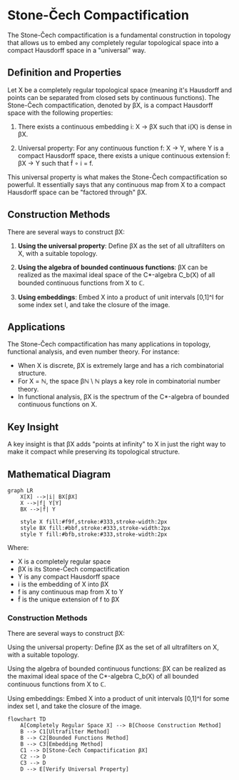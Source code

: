 # Stone-Čech Compactification

The Stone-Čech compactification is a fundamental construction in topology that allows us to embed any completely regular topological space into a compact Hausdorff space in a "universal" way.

## Definition and Properties

Let X be a completely regular topological space (meaning it's Hausdorff and points can be separated from closed sets by continuous functions). The Stone-Čech compactification, denoted by βX, is a compact Hausdorff space with the following properties:

1. There exists a continuous embedding i: X → βX such that i(X) is dense in βX.

2. Universal property: For any continuous function f: X → Y, where Y is a compact Hausdorff space, there exists a unique continuous extension f̃: βX → Y such that f̃ ∘ i = f.

This universal property is what makes the Stone-Čech compactification so powerful. It essentially says that any continuous map from X to a compact Hausdorff space can be "factored through" βX.

## Construction Methods

There are several ways to construct βX:

1. **Using the universal property**: Define βX as the set of all ultrafilters on X, with a suitable topology.

2. **Using the algebra of bounded continuous functions**: βX can be realized as the maximal ideal space of the C*-algebra C_b(X) of all bounded continuous functions from X to ℂ.

3. **Using embeddings**: Embed X into a product of unit intervals [0,1]^I for some index set I, and take the closure of the image.

## Applications

The Stone-Čech compactification has many applications in topology, functional analysis, and even number theory. For instance:

- When X is discrete, βX is extremely large and has a rich combinatorial structure.
- For X = ℕ, the space βℕ \ ℕ plays a key role in combinatorial number theory.
- In functional analysis, βX is the spectrum of the C*-algebra of bounded continuous functions on X.

## Key Insight

A key insight is that βX adds "points at infinity" to X in just the right way to make it compact while preserving its topological structure.

## Mathematical Diagram

```mermaid
graph LR
    X[X] -->|i| BX[βX]
    X -->|f| Y[Y]
    BX -->|f̃| Y
    
    style X fill:#f9f,stroke:#333,stroke-width:2px
    style BX fill:#bbf,stroke:#333,stroke-width:2px
    style Y fill:#bfb,stroke:#333,stroke-width:2px
```    

Where:
- X is a completely regular space
- βX is its Stone-Čech compactification
- Y is any compact Hausdorff space
- i is the embedding of X into βX
- f is any continuous map from X to Y
- f̃ is the unique extension of f to βX

### Construction Methods

There are several ways to construct βX:

Using the universal property: Define βX as the set of all ultrafilters on X, with a suitable topology.

Using the algebra of bounded continuous functions: βX can be realized as the maximal ideal space of the C*-algebra C_b(X) of all bounded continuous functions from X to ℂ.

Using embeddings: Embed X into a product of unit intervals [0,1]^I for some index set I, and take the closure of the image.



```mermaid
flowchart TD
    A[Completely Regular Space X] --> B[Choose Construction Method]
    B --> C1[Ultrafilter Method]
    B --> C2[Bounded Functions Method]
    B --> C3[Embedding Method]
    C1 --> D[Stone-Čech Compactification βX]
    C2 --> D
    C3 --> D
    D --> E[Verify Universal Property]
```